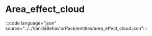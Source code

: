 # Area_effect_cloud

:::code language="json" source="../../VanillaBehaviorPack/entities/area_effect_cloud.json":::